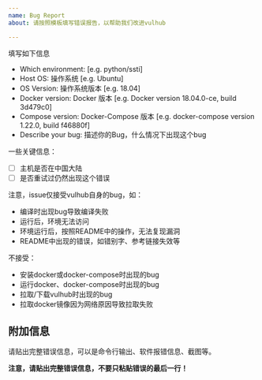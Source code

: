 ```yaml
---
name: Bug Report
about: 请按照模板填写错误报告，以帮助我们改进vulhub

---
```


填写如下信息

 - Which environment: [e.g. python/ssti]
 - Host OS: 操作系统 [e.g. Ubuntu]
 - OS Version: 操作系统版本 [e.g. 18.04]
 - Docker version: Docker 版本 [e.g. Docker version 18.04.0-ce, build 3d479c0]
 - Compose version: Docker-Compose 版本 [e.g. docker-compose version 1.22.0, build f46880f]
 - Describe your bug: 描述你的Bug，什么情况下出现这个bug

一些关键信息：

 - [ ] 主机是否在中国大陆
 - [ ] 是否重试过仍然出现这个错误

注意，issue仅接受vulhub自身的bug，如：

- 编译时出现bug导致编译失败
- 运行后，环境无法访问
- 环境运行后，按照README中的操作，无法复现漏洞
- README中出现的错误，如错别字、参考链接失效等

不接受：

- 安装docker或docker-compose时出现的bug
- 运行docker、docker-compose时出现的bug
- 拉取/下载vulhub时出现的bug
- 拉取docker镜像因为网络原因导致拉取失败

## 附加信息

请贴出完整错误信息，可以是命令行输出、软件报错信息、截图等。

**注意，请贴出完整错误信息，不要只粘贴错误的最后一行！**
